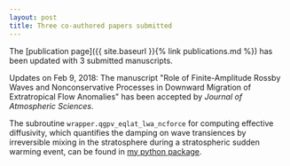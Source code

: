 ```yaml
---
layout: post
title: Three co-authored papers submitted
---
```


The [publication page]({{ site.baseurl }}{% link publications.md %}) 
has been updated with 3 submitted manuscripts.

Updates on Feb 9, 2018: The manuscript "Role of Finite-Amplitude Rossby Waves and Nonconservative 
Processes in Downward Migration of Extratropical Flow Anomalies" has been accepted by *Journal of Atmospheric Sciences*.  


The subroutine 
`wrapper.qgpv_eqlat_lwa_ncforce` for computing effective diffusivity, which quantifies the 
damping on wave transiences by irreversible mixing in the stratosphere during a 
stratospheric sudden warming event, can be found in [my python package](http://hn2016-falwa.readthedocs.io/en/latest/Wrapper%20Functions.html).  
